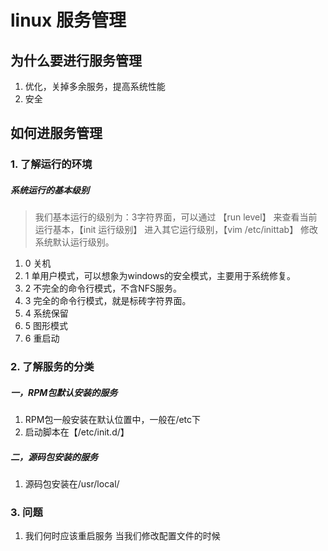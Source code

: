 # linux 服务管理
## 为什么要进行服务管理
1. 优化，关掉多余服务，提高系统性能
2. 安全

## 如何进服务管理
### 1. 了解运行的环境
##### 系统运行的基本级别
> 我们基本运行的级别为：3字符界面，可以通过 【run level】 来查看当前运行基本，【init 运行级别】 进入其它运行级别，【vim /etc/inittab】 修改系统默认运行级别。

1. 0 关机
2. 1 单用户模式，可以想象为windows的安全模式，主要用于系统修复。
3. 2 不完全的命令行模式，不含NFS服务。
4. 3 完全的命令行模式，就是标砖字符界面。
5. 4 系统保留
6. 5 图形模式
7. 6 重启动

### 2. 了解服务的分类
##### 一，RPM包默认安装的服务
1. RPM包一般安装在默认位置中，一般在/etc下
2. 启动脚本在【/etc/init.d/】

##### 二，源码包安装的服务
1. 源码包安装在/usr/local/

### 3. 问题
1. 我们何时应该重启服务
当我们修改配置文件的时候